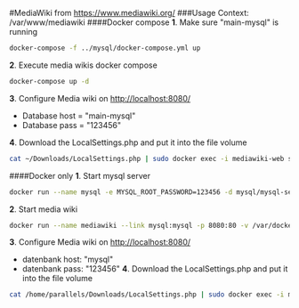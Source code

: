 #MediaWiki
from <https://www.mediawiki.org/>
###Usage
Context: /var/www/mediawiki
####Docker compose
**1**. Make sure "main-mysql" is running
```bash
docker-compose -f ../mysql/docker-compose.yml up
```
**2**. Execute media wikis docker compose
```bash
docker-compose up -d
```
**3**. Configure Media wiki on <http://localhost:8080/>
  - Database host = "main-mysql"
  - Database pass = "123456"

**4**. Download the LocalSettings.php and put it into the file volume
```bash
cat ~/Downloads/LocalSettings.php | sudo docker exec -i mediawiki-web sh -c 'cat > /var/www/html/LocalSettings.php'
```

####Docker only
**1**. Start mysql server
```bash
docker run --name mysql -e MYSQL_ROOT_PASSWORD=123456 -d mysql/mysql-server:latest
```
**2**. Start media wiki
```bash
docker run --name mediawiki --link mysql:mysql -p 8080:80 -v /var/docker/mediawiki/www:/var/www/html -d synctree/mediawiki
```
**3**. Configure Media wiki on <http://localhost:8080/>
  - datenbank host: "mysql"
  - datenbank pass: "123456"
**4**. Download the LocalSettings.php and put it into the file volume
```bash
cat /home/parallels/Downloads/LocalSettings.php | sudo docker exec -i mediawiki sh -c 'cat > /var/www/html/LocalSettings.php'
```

